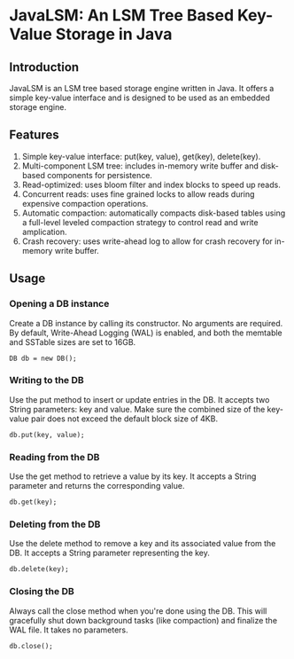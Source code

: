 # JavaLSM: An LSM Tree Based Key-Value Storage in Java

## Introduction
JavaLSM is an LSM tree based storage engine written in Java. It offers a simple key-value interface and is designed to be used as an embedded storage engine.  

## Features
1. Simple key-value interface: put(key, value), get(key), delete(key).
2. Multi-component LSM tree: includes in-memory write buffer and disk-based components for persistence.
3. Read-optimized: uses bloom filter and index blocks to speed up reads.
4. Concurrent reads: uses fine grained locks to allow reads during expensive compaction operations.
5. Automatic compaction: automatically compacts disk-based tables using a full-level leveled compaction strategy to control read and write amplication.
6. Crash recovery: uses write-ahead log to allow for crash recovery for in-memory write buffer.

## Usage
### Opening a DB instance
Create a DB instance by calling its constructor. No arguments are required. By default, Write-Ahead Logging (WAL) is enabled, and both the memtable and SSTable sizes are set to 16GB.
```
DB db = new DB();
```
### Writing to the DB
Use the put method to insert or update entries in the DB. It accepts two String parameters: key and value. Make sure the combined size of the key-value pair does not exceed the default block size of 4KB.
```
db.put(key, value);
```
### Reading from the DB
Use the get method to retrieve a value by its key. It accepts a String parameter and returns the corresponding value.
```
db.get(key);
```
### Deleting from the DB
Use the delete method to remove a key and its associated value from the DB. It accepts a String parameter representing the key.
```
db.delete(key);
```
### Closing the DB
Always call the close method when you're done using the DB. This will gracefully shut down background tasks (like compaction) and finalize the WAL file. It takes no parameters.
```
db.close();
```
